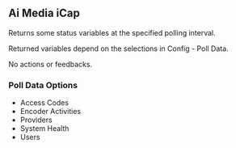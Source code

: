 ## Ai Media iCap

Returns some status variables at the specified polling interval.

Returned variables depend on the selections in Config - Poll Data.

No actions or feedbacks.

### Poll Data Options

- Access Codes
- Encoder Activities
- Providers
- System Health
- Users
